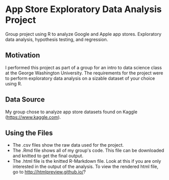 # App Store Exploratory Data Analysis Project
Group project using R to analyze Google and Apple app stores. Exploratory data analysis, hypothesis testing, and regression.

## Motivation
I performed this project as part of a group for an intro to data science class at the George Washington University. The requirements for the project were to perform exploratory data analysis on a sizable dataset of your choice using R.

## Data Source
My group chose to analyze app store datasets found on Kaggle (https://www.kaggle.com).

## Using the Files
* The .csv files show the raw data used for the project.
* The .Rmd file shows all of my group's code. This file can be downloaded and knitted to get the final output.
* The .html file is the knitted R-Markdown file. Look at this if you are only interested in the output of the analysis. To view the rendered html file, go to http://htmlpreview.github.io/?

